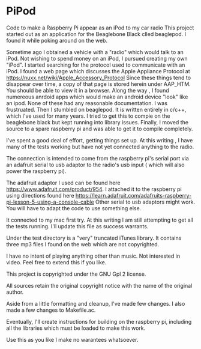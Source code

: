 # PiPod
Code to make a Raspberry Pi appear as an iPod to my car radio
This project started out as an application for the Beaglebone Black clled beaglepod.
I found it while poking around on the web.

Sometime ago I obtained a vehicle with a "radio" which would talk to an iPod.
Not wishing to spend money on an iPod, I pursued creating my own "iPod".
I started searching for the protocol used to communicate with an iPod.
I found a web page which discusses the Apple Appliance Protocol at https://nuxx.net/wiki/Apple_Accessory_Protocol
Since these things tend to disappear over time, a copy of that page is stored herein under AAP_HTM. You should be able to view it in a browser.
Along the way , I found numereous anrdoid apps which would make an android device "look" like an ipod.
None of these had any reasonable documentation. I was frustruated.
Then I stumbled on beaglepod. It is written entirely in c/c++, which I've used for many years.
I tried to get this to compie on the beaglebone black but kept running into library issues.
Finally, I moved the source to a spare raspberry pi and was able to get it to compile completely.

I've spent a good deal of effort, getting things set up.
At this writing , I have many of the tests working but have not yet connected anything to the radio.

The connection is intended to come from the raspberry pi's serial port via an adafruit serial to usb adaptor
to the radio's usb input ( which will also power the raspberry pi).

The adafruit adaptor I used can be found here https://www.adafruit.com/product/954.
I attached it to the raspberry pi using directions found here https://learn.adafruit.com/adafruits-raspberry-pi-lesson-5-using-a-console-cable
Other serial to usb adaptors might work. You will have to adapt the code to use something else.

It connected to my mac first try. At this writing I am still attempting to get all the tests running.
I'll update this file as success warrants.

Under the test directory is a "very" truncated iTunes library.
It contains three mp3 files I found on the web which are not copyrighted.

I have no intent of playing anything other than music. Not interested in video. Feel free to extend this if you like.

This project is copyrighted under the GNU Gpl 2 license.

All sources retain the original copyright notice with the name of the original author.

Aside from a little formatting and cleanup, I've made few changes. I also made a few changes to Makefile.ac.

Eventually, I'll create instructions for building on the raspberry pi, including all the libraries which must be loaded to make this work.

Use this as you like I make no warantees whatsoever.


